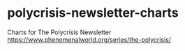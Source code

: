 # polycrisis-newsletter-charts
Charts for The Polycrisis Newsletter
https://www.phenomenalworld.org/series/the-polycrisis/
